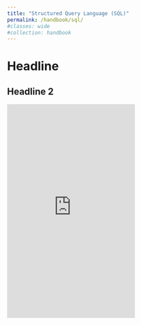 ```yaml
---
title: "Structured Query Language (SQL)"
permalink: /handbook/sql/
#classes: wide
#collection: handbook
---
```


# Headline

## Headline 2

<embed src="https://rutving.com/images/convergence.pdf"  height="500" type="application/pdf">
